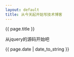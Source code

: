 ```yaml
---
layout: default
title: 从今天起开始写技术博客
---
```

{{ page.title }}

从jquery的源码开始吧

{{ page.date | date_to_string }}
